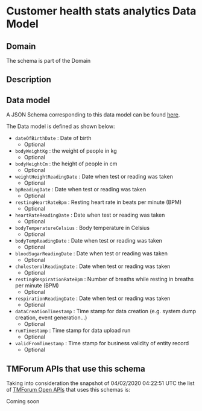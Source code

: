 # Customer health stats analytics Data Model

## Domain

The  schema is part of the  Domain

## Description



## Data model

A JSON Schema corresponding to this data model can be found
[here](https://github.com/tmforum-rand/schemas/blob/candidates/Analytics/CustomerHealthStatsAnalytics.schema.json).

The Data model is defined as shown below:
- `dateOfBirthDate` : Date of birth
  - Optional
- `bodyWeightKg` : the weight of people in kg
  - Optional
- `bodyHeightCm` : the height of people in cm
  - Optional
- `weightHeightReadingDate` : Date when test or reading was taken
  - Optional
- `bpReadingDate` : Date when test or reading was taken
  - Optional
- `restingHeartRateBpm` : Resting heart rate in beats per minute (BPM)
  - Optional
- `heartRateReadingDate` : Date when test or reading was taken
  - Optional
- `bodyTemperatureCelsius` : Body temperature in Celsius
  - Optional
- `bodyTempReadingDate` : Date when test or reading was taken
  - Optional
- `bloodSugarReadingDate` : Date when test or reading was taken
  - Optional
- `cholesterolReadingDate` : Date when test or reading was taken
  - Optional
- `restingRespirationRateBpm` : Number of breaths while resting in breaths per minute (BPM)
  - Optional
- `respirationReadingDate` : Date when test or reading was taken
  - Optional
- `dataCreationTimestamp` : Time stamp for data creation (e.g. system dump creation, event generation…)
  - Optional
- `runTimestamp` : Time stamp for data upload run
  - Optional
- `validFromTimestamp` : Time stamp for business validity of entity record
  - Optional




## TMForum APIs that use this schema

Taking into consideration the snapshot of 04/02/2020 04:22:51 UTC the list of [TMForum Open APIs](https://www.tmforum.org/open-apis/) that uses this schemas is:

Coming soon